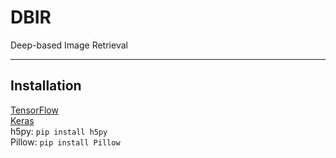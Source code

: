 # DBIR
Deep-based Image Retrieval

---

## Installation  
  [TensorFlow](https://www.tensorflow.org/install/)  
  [Keras](https://keras.io/#installation)  
  h5py: `pip install h5py`  
  Pillow: `pip install Pillow`  

